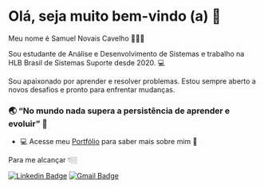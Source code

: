 # Olá, seja muito bem-vindo (a)  👋

Meu nome é Samuel Novais Cavelho 🧑🏽‍💻

Sou estudante de Análise e Desenvolvimento de Sistemas e trabalho na HLB Brasil de Sistemas Suporte desde 2020. 💻

Sou apaixonado por aprender e resolver problemas. Estou sempre aberto a novos desafios e pronto para enfrentar mudanças.   

### 🌏 “No mundo nada supera a persistência de aprender e evoluir” 🚀  


- 💻 Acesse meu [Portfólio](https://www.avenuecode.com/)
 para saber mais sobre mim 🙂
 
Para me alcançar   👇🏼

[![Linkedin Badge](https://img.shields.io/badge/-LinkedIn-blue?style=flat-square&logo=Linkedin&logoColor=white&link=https://www.linkedin.com/in/samuel-cavelho/)](https://www.linkedin.com/in/samuel-cavelho/)
[![Gmail Badge](https://img.shields.io/badge/-samuel.novais247@gmail.com-darkgreen?style=flat-square&logo=Gmail&logoColor=white&link=mailto:samuel.novais247@gmail.com)](mailto:samuel.novais247@gmail.com)



<!--
**samuelnovaiscavelho/samuelnovaiscavelho** is a ✨ _special_ ✨ repository because its `README.md` (this file) appears on your GitHub profile.

Here are some ideas to get you started:

- 🔭 I’m currently working on ...
- 🌱 I’m currently learning ...
- 👯 I’m looking to collaborate on ...
- 🤔 I’m looking for help with ...
- 💬 Ask me about ...
- 📫 How to reach me: ...
- 😄 Pronouns: ...
- ⚡ Fun fact: ...
-->
